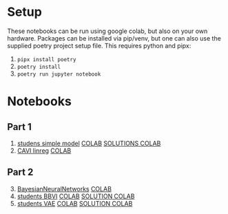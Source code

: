 # Setup
These notebooks can be run using google colab, but also on your own hardware.
Packages can be installed via pip/venv, but one can also use the supplied poetry project setup file.
This requires python and pipx:

1. `pipx install poetry`
1. `poetry install`
1. `poetry run jupyter notebook`

# Notebooks
## Part 1
1. [studens simple model](students_simple_model.ipynb) [COLAB](https://colab.research.google.com/github/probabilisticai/tropai-2024/blob/master/day2/notebooks/students_simple_model.ipynb) [SOLUTIONS COLAB](https://colab.research.google.com/github/probabilisticai/tropai-2024/blob/master/day2/notebooks/solution_simple_model.ipynb)
2. [CAVI linreg](CAVI-linreg.ipynb) [COLAB](https://colab.research.google.com/github/probabilisticai/tropai-2024/blob/master/day2/notebooks/CAVI-linreg.ipynb)

## Part 2 
3. [BayesianNeuralNetworks](BayesianNeuralNetworks.ipynb) [COLAB](https://colab.research.google.com/github/probabilisticai/tropai-2024/blob/master/day2/notebooks/BayesianNeuralNetworks.ipynb)
4. [students BBVI](students_BBVI.ipynb) [COLAB](https://colab.research.google.com/github/probabilisticai/tropai-2024/blob/master/day2/notebooks/students_BBVI.ipynb) [SOLUTION COLAB](https://colab.research.google.com/github/probabilisticai/tropai-2024/blob/master/day2/notebooks/solutions_BBVI.ipynb)
5. [students VAE](students_VAE.ipynb) [COLAB](https://colab.research.google.com/github/probabilisticai/tropai-2024/blob/master/day2/notebooks/students_VAE.ipynb) [SOLUTION COLAB](https://colab.research.google.com/github/probabilisticai/tropai-2024/blob/master/day2/notebooks/solutions_VAE.ipynb)
